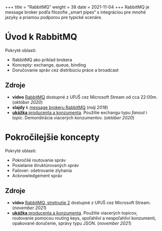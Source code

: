 +++
title = "RabbitMQ"
weight = 38
date = 2021-11-04
+++
RabbitMQ je message broker podľa filozofie „smart pipes“ s integráciou pre mnohé jazyky a priamou podporou pre typické scenáre.
<!-- more -->

Úvod k RabbitMQ
================

Pokryté oblasti:

- RabbitMQ ako príklad brokera
- Koncepty: exchange, queue, binding
- Doručovanie správ cez distribúciu práce a broadcast

## Zdroje

- **video** [RabbitMQ](https://web.microsoftstream.com/video/657e4fea-bfd1-435e-a652-c848050aa0ac?list=studio) dostupné z UPJŠ cez Microsoft Stream od cca 22:00m. (*október 2020*)
- **slajdy** k [message brokeru RabbitMQ](rabbitmq-esten-2018.pdf) (*máj 2018*)
- [**ukážka** producenta a konzumenta](https://github.com/novotnyr/kopr-rabbitmq-food-2020). Použitie exchangu typu *fanout* i *topic*. Demonštrácia viacerých konzumentov. (*október 2020*)

Pokročilejšie koncepty
=======================

Pokryté oblasti:

- Pokročilé routovanie správ
- Posielanie štruktúrovaných správ
- Failover: ošetrovanie zlyhania
- Acknowledgement správ

## Zdroje

- **video** [RabbitMQ, stretnutie 2](https://web.microsoftstream.com/video/2653d6e4-9330-482b-848f-3daceb8702b9?list=studio) dostupné z UPJŠ cez Microsoft Stream. (*november 2021*)
- [**ukážka** producenta a konzumenta](https://github.com/novotnyr/kopr-rabbitmq-money-2021). Použitie viacerých topicov, routovanie pomocou routing keys, spoľahliví a nespoľahliví konzumenti, opakované doručenie, správy typu JSON. (*november 2021*)

